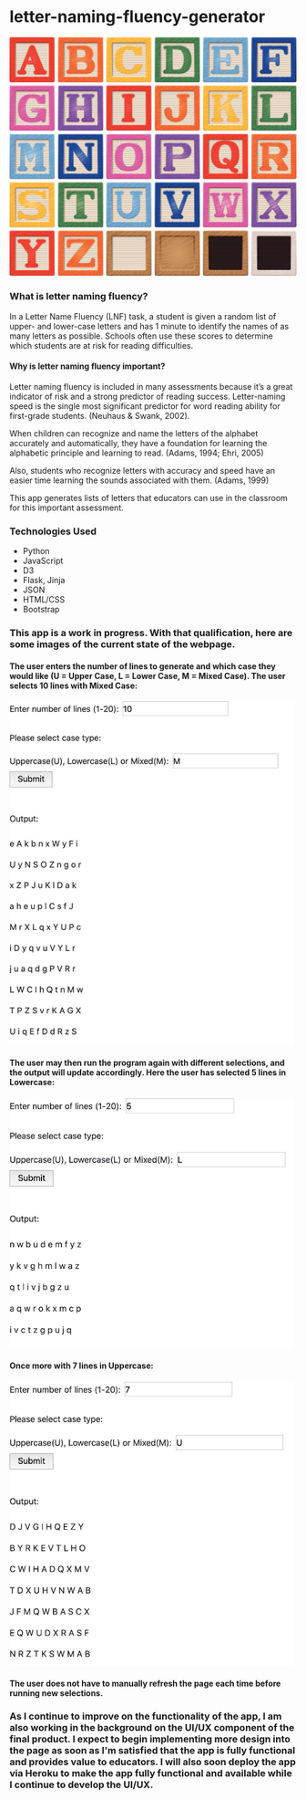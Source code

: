# letter-naming-fluency-generator
<img src=./Readme-Images/letters.jpg width=1000></img>

### What is letter naming fluency?

In a Letter Name Fluency (LNF) task, a student is given a random list of upper- and lower-case letters and has 1 minute to identify the names of as many letters as possible. Schools often use these scores to determine which students are at risk for reading difficulties.

#### Why is letter naming fluency important? 

Letter naming fluency is included in many assessments because it’s a great indicator of risk and a strong predictor of reading success. Letter-naming speed is the single most significant predictor for word reading ability for first-grade students. (Neuhaus & Swank, 2002).  

When children can recognize and name the letters of the alphabet accurately and automatically, they have a foundation for learning the alphabetic principle and learning to read. (Adams, 1994; Ehri, 2005)

Also, students who recognize letters with accuracy and speed have an easier time learning the sounds associated with them. (Adams, 1999)

This app generates lists of letters that educators can use in the classroom for this important assessment.

### Technologies Used
* Python
* JavaScript
* D3
* Flask, Jinja
* JSON
* HTML/CSS
* Bootstrap

### This app is a work in progress.  With that qualification, here are some images of the current state of the webpage.
#### The user enters the number of lines to generate and which case they would like (U = Upper Case, L = Lower Case, M = Mixed Case).  The user selects 10 lines with Mixed Case:
<img src=./Readme-Images/LNFG_App_1.jpg width=500></img>

#### The user may then run the program again with different selections, and the output will update accordingly. Here the user has selected 5 lines in Lowercase:
<img src=./Readme-Images/LNFG_App_2.jpg width=500></img>

#### Once more with 7 lines in Uppercase:
<img src=./Readme-Images/LNFG_App_3.jpg width=500></img>

#### The user does not have to manually refresh the page each time before running new selections.

### As I continue to improve on the functionality of the app, I am also working in the background on the UI/UX component of the final product.  I expect to begin implementing more design into the page as soon as I'm satisfied that the app is fully functional and provides value to educators.  I will also soon deploy the app via Heroku to make the app fully functional and available while I continue to develop the UI/UX.
